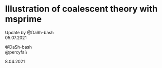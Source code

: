 # Illustration of coalescent theory with msprime

Update by @DaSh-bash\
05.07.2021



@DaSh-bash\
@percyfal\

8.04.2021
